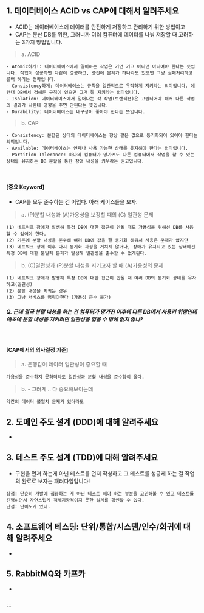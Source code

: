 ## 1. 데이터베이스 ACID vs CAP에 대해서 알려주세요
- ACID는 데이터베이스에 데이터를 안전하게 저장하고 관리하기 위한 방법이고 
- CAP는 분산 DB를 위한, 그러니까 여러 컴퓨터에 데이터를 나눠 저장할 때 고려하는 3가지 방법입니다.

> a. ACID
```
- Atomic하게!: 데이터베이스에서 일어하는 작업은 기면 기고 아니면 아니여야 한다는 뜻입니다. 작업이 성공하면 다같이 성공하고, 중간에 문제가 하나라도 있으면 그냥 실패처리하고 롤백 하라는 전략입니다.
- Consistency하게: 데이터베이스는 규칙을 일관적으로 우직하게 지키라는 의미입니다. 예컨대 DB에서 정해둔 규칙이 있으면 그거 잘 지키라는 의미입니다.
- Isolation: 데이터베이스에서 일어나는 각 작업(트랜잭션)은 고립되어야 해서 다른 작업의 결과가 나한테 영향을 주면 안된다는 뜻입니다.
- Durability: 데이터베이스는 내구성이 좋아야 한다는 뜻입니다. 
```

> b. CAP
```
- Consistency: 분할된 상태의 데이터베이스는 항상 같은 값으로 동기화되어 있어야 한다는 의미입니다.
- Available: 데이터베이스는 언제나 사용 가능한 상태를 유지해야 한다는 의미입니다.
- Partition Tolerance: 하나의 컴퓨터가 망가져도 다른 컴퓨터에서 작업을 할 수 있는 상태를 유지하는 DB 분할을 통한 장애 내성을 키우라는 권고입니다.
```

<br>

#### [중요 Keyword]
-  CAP를 모두 준수하는 건 어렵다. 아래 케이스들을 보자.

> a. (P)분할 내성과 (A)가용성을 보장할 때의 (C) 일관성 문제
```
(1) 네트워크 장애가 발생해 특정 DB에 대한 접근이 안될 때도 가용성을 위해선 DB를 사용할 수 있어야 한다.
(2) 기존에 분할 내성을 준수해 여러 DB에 값을 잘 동기화 해둬서 사용은 문제가 없지만
(3) 네트워크 장애 이후 다시 동기화 과정을 거치지 않거나, 장애가 유지되고 있는 상태에선 특정 DB에 대한 불일치 문제가 발생해 일관성을 준수할 수 없게된다.
```

> b. (C)일관성과 (P)분할 내성을 지키고자 할 때 (A)가용성의 문제
```
(1) 네트워크 장애가 발생해 특정 DB에 대한 접근이 안될 때 여러 DB의 동기화 상태를 유자하고(일관성) 
(2) 분할 내성을 지키는 경우
(3) 그냥 서비스를 멈춰야한다 (가용성 준수 불가)
```

##### Q. 근데 결국 분할 내성을 하는 건 컴퓨터가 망가진 이후에 다른 DB에서 사용키 위함인데 애초에 분할 내성을 지키려면 일관성을 잃을 수 밖에 없지 않나?


<br>

#### [CAP에서의 의사결정 기준]
> a. 은행같이 데이터 일관성이 중요할 때
```
가용성을 준수하지 못하더라도 일관성과 분할 내성을 준수함이 옳다.
```

> b. - 그러게 .. 다 중요해보이는데
```
약간의 데이터 불일치 문제가 있더라도 
```



## 2. 도메인 주도 설계 (DDD)에 대해 알려주세요
- 



## 3. 테스트 주도 설계 (TDD)에 대해 알려주세요
- 구현을 먼저 하는게 아닌 테스트를 먼저 작성하고 그 테스트를 성공케 하는 걸 작업의 완료로 보자는 패러다임입니다!
```
장점: 단순히 개발에 집중하는 게 아닌 테스트 해야 하는 부분을 고민해볼 수 있고 테스트를 진행하면서 자연스럽게 객체지향적이지 못한 설계를 확인할 수 있다.
단점: 난이도가 있다.
```



## 4. 소프트웨어 테스팅: 단위/통합/시스템/인수/회귀에 대해 알려주세요
- 


## 5. RabbitMQ와 카프카
- 
```

```

--

